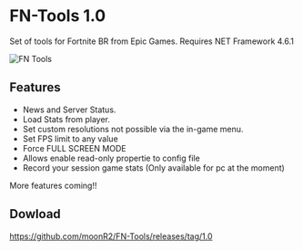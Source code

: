 # FN-Tools 1.0
Set of tools for Fortnite BR from Epic Games. Requires NET Framework 4.6.1

![FN Tools](https://i.imgur.com/1ZZFWy2.png)

## Features
* News and Server Status. 
* Load Stats from player.
* Set custom resolutions not possible via the in-game menu.
* Set FPS limit to any value
* Force FULL SCREEN MODE
* Allows enable read-only propertie to config file 
* Record your session game stats (Only available for pc at the moment)

More features coming!!

## Dowload
https://github.com/moonR2/FN-Tools/releases/tag/1.0
